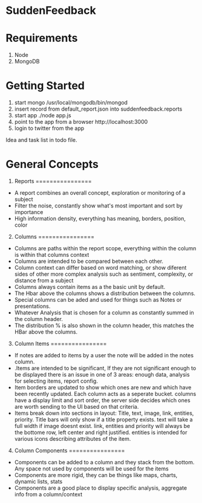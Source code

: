 SuddenFeedback
==============

Requirements
============
1. Node
2. MongoDB

Getting Started
===============
1. start mongo /usr/local/mongodb/bin/mongod
2. insert record from default_report.json into suddenfeedback.reports
3. start app ./node app.js
4. point to the app from a browser http://localhost:3000
5. login to twitter from the app

Idea and task list in todo file.

General Concepts
================
1. Reports
================
- A report combines an overall concept, exploration or monitoring of a subject
- Filter the noise, constantly show what's most important and sort by importance
- High information density, everything has meaning, borders, position, color 

2. Columns
================
- Columns are paths within the report scope, everything within the column is within that columns context
- Columns are intended to be compared between each other.
- Column context can differ based on word matching, or show diferent sides of other more complex analysis such as sentiment, complexity, or distance from a subject
- Columns always contain items as a the basic unit by default.
- The Hbar above the columns shows a distribution between the columns.
- Special columns can be aded and used for things such as Notes or presentations.
- Whatever Analysis that is chosen for a column as constantly summed in the column header.
- The distribution % is also shown in the column header, this matches the HBar above the columns.

3. Column Items
================
- If notes are added to items by a user the note will be added in the notes column.
- .Items are intended to be significant, If they are not significant enough to be displayed there is an issue in one of 3 areas: enough data, analysis for selecting items, report config.
- Item borders are updated to show which ones are new and which have been recently updated. Each column acts as a seperate bucket.
columns have a display limit and sort order, the server side decides which ones are worth sending to the UI based on that criteria.
- Items break down into sections in layout: Title, text, image, link, entities, priority. Title bars will only show if a title property exists. text will take a full width if image doesnt exist. link, entities and priority will always be the bottome row, left center and right justified. entities is intended for various icons describing attributes of the item.

4. Column Components
================
- Components can be added to a column and they stack from the bottom. Any space not used by components will be used for the items
- Components are more rigid, they can be things like maps, charts, dynamic lists, stats
- Components are a good place to display specific analysis, aggregate info from a column/context
